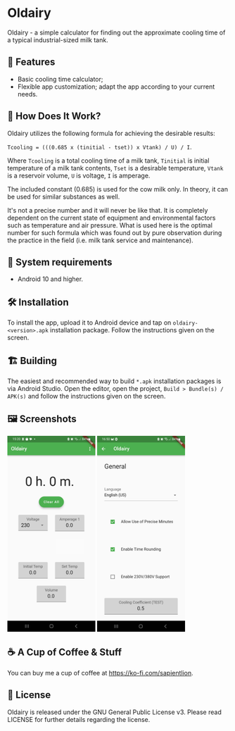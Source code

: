 # Oldairy

Oldairy - a simple calculator for finding out the approximate cooling time of a typical industrial-sized milk tank.

## :nut_and_bolt: Features

* Basic cooling time calculator;
* Flexible app customization; adapt the app according to your current needs.

## :wrench: How Does It Work?

Oldairy utilizes the following formula for achieving the desirable results:

`Tcooling = (((0.685 x (tinitial - tset)) x Vtank) / U) / I`.

Where `Tcooling` is a total cooling time of a milk tank, `Tinitial` is initial temperature of a milk tank contents, `Tset` is a desirable temperature, `Vtank` is a reservoir volume, `U` is voltage, `I` is amperage.

The included constant (0.685) is used for the cow milk only. In theory, it can be used for similar substances as well.

It's not a precise number and it will never be like that. It is completely dependent on the current state of equipment and environmental factors such as temperature and air pressure. What is used here is the optimal number for such formula which was found out by pure observation during the practice in the field (i.e. milk tank service and maintenance).

## :iphone: System requirements

* Android 10 and higher.

## :hammer_and_wrench: Installation

To install the app, upload it to Android device and tap on `oldairy-<version>.apk` installation package. Follow the instructions given on the screen.

## :building_construction: Building

The easiest and recommended way to build `*.apk` installation packages is via Android Studio. Open the editor, open the project, `Build > Bundle(s) / APK(s)` and follow the instructions given on the screen.

## :framed_picture: Screenshots

<p float="left">
    <img alt="Home" src="./fastlane/metadata/android/en-US/images/phoneScreenshots/1.jpg?raw=true" width="200" />
    <img alt="Settings" src="./fastlane/metadata/android/en-US/images/phoneScreenshots/2.jpg?raw=true" width="200" />
</p>

## :coffee: A Cup of Coffee & Stuff

You can buy me a cup of coffee at https://ko-fi.com/sapientlion.

## :scroll: License

Oldairy is released under the GNU General Public License v3. Please read LICENSE for further details regarding the license.
